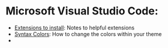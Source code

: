 # Microsoft Visual Studio Code: 

  - [Extensions to install](MS-Code_extensions.md): Notes to helpful extensions
  - [Syntax Colors](MS-Code_SyntaxColors.md): How to change the colors within your theme
  - 
